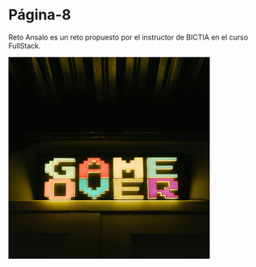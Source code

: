# Página-8

Reto Ansalo es un reto propuesto por el instructor de BICTIA en el curso FullStack.

<img src="./assets/img/icon.jpg" width="400px" height="400px" alt="img">
